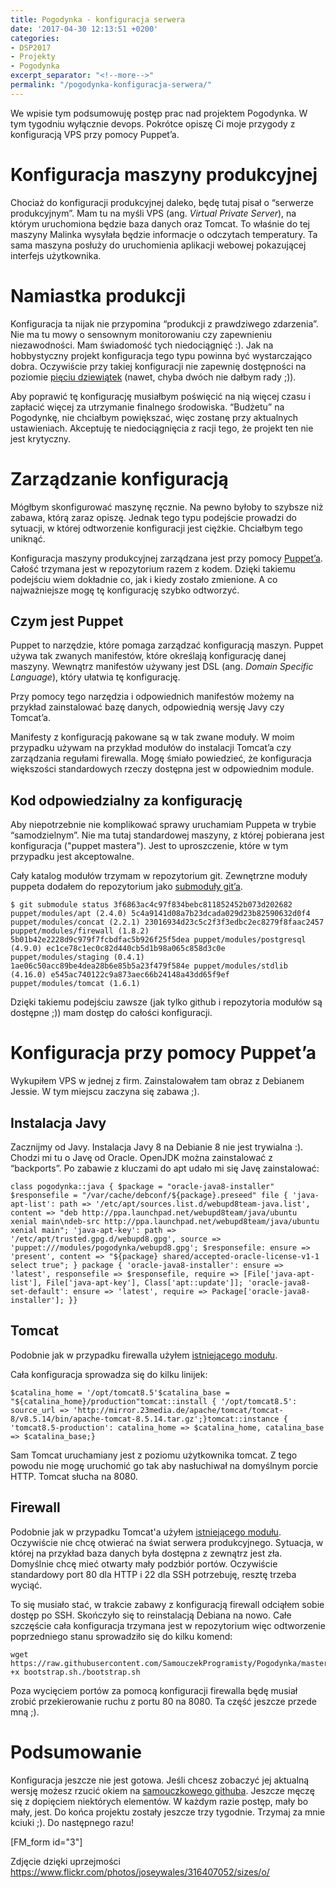 ```yaml
---
title: Pogodynka - konfiguracja serwera
date: '2017-04-30 12:13:51 +0200'
categories:
- DSP2017
- Projekty
- Pogodynka
excerpt_separator: "<!--more-->"
permalink: "/pogodynka-konfiguracja-serwera/"
---
```

We wpisie tym podsumowuję postęp prac nad projektem Pogodynka. W tym tygodniu wyłącznie devops. Pokrótce opiszę Ci moje przygody z konfiguracją VPS przy pomocy Puppet’a.

# Konfiguracja maszyny produkcyjnej
  
Chociaż do konfiguracji produkcyjnej daleko, będę tutaj pisał o “serwerze produkcyjnym”. Mam tu na myśli VPS (ang. _Virtual Private Server_), na którym uruchomiona będzie baza danych oraz Tomcat. To właśnie do tej maszyny Malinka wysyłała będzie informacje o odczytach temperatury. Ta sama maszyna posłuży do uruchomienia aplikacji webowej pokazującej interfejs użytkownika.
# Namiastka produkcji
  
Konfiguracja ta nijak nie przypomina “produkcji z prawdziwego zdarzenia”. Nie ma tu mowy o sensownym monitorowaniu czy zapewnieniu niezawodności. Mam świadomość tych niedociągnięć :). Jak na hobbystyczny projekt konfiguracja tego typu powinna być wystarczająco dobra. Oczywiście przy takiej konfiguracji nie zapewnię dostępności na poziomie [pięciu dziewiątek](https://en.wikipedia.org/wiki/High_availability) (nawet, chyba dwóch nie dałbym rady ;)).

Aby poprawić tę konfigurację musiałbym poświęcić na nią więcej czasu i zapłacić więcej za utrzymanie finalnego środowiska. “Budżetu” na Pogodynkę, nie chciałbym powiększać, więc zostanę przy aktualnych ustawieniach. Akceptuję te niedociągnięcia z racji tego, że projekt ten nie jest krytyczny.

# Zarządzanie konfiguracją
  
Mógłbym skonfigurować maszynę ręcznie. Na pewno byłoby to szybsze niż zabawa, którą zaraz opiszę. Jednak tego typu podejście prowadzi do sytuacji, w której odtworzenie konfiguracji jest ciężkie. Chciałbym tego uniknąć.

Konfiguracja maszyny produkcyjnej zarządzana jest przy pomocy [Puppet’a](https://docs.puppet.com/puppet/3.7/index.html). Całość trzymana jest w repozytorium razem z kodem. Dzięki takiemu podejściu wiem dokładnie co, jak i kiedy zostało zmienione. A co najważniejsze mogę tę konfigurację szybko odtworzyć.

## Czym jest Puppet
  
Puppet to narzędzie, które pomaga zarządzać konfiguracją maszyn. Puppet używa tak zwanych manifestów, które określają konfigurację danej maszyny. Wewnątrz manifestów używany jest DSL (ang. _Domain Specific Language_), który ułatwia tę konfigurację.

Przy pomocy tego narzędzia i odpowiednich manifestów możemy na przykład zainstalować bazę danych, odpowiednią wersję Javy czy Tomcat’a.

Manifesty z konfiguracją pakowane są w tak zwane moduły. W moim przypadku używam na przykład modułów do instalacji Tomcat’a czy zarządzania regułami firewalla. Mogę śmiało powiedzieć, że konfiguracja większości standardowych rzeczy dostępna jest w odpowiednim module.

## Kod odpowiedzialny za konfigurację
  
Aby niepotrzebnie nie komplikować sprawy uruchamiam Puppeta w trybie “samodzielnym”. Nie ma tutaj standardowej maszyny, z której pobierana jest konfiguracja ("puppet mastera"). Jest to uproszczenie, które w tym przypadku jest akceptowalne.

Cały katalog modułów trzymam w repozytorium git. Zewnętrzne moduły puppeta dodałem do repozytorium jako [submoduły git’a](https://github.com/SamouczekProgramisty/Pogodynka/blob/master/.gitmodules).

    $ git submodule status 3f6863ac4c97f834bebc811852452b073d202682 puppet/modules/apt (2.4.0) 5c4a9141d08a7b23dcada029d23b82590632d0f4 puppet/modules/concat (2.2.1) 23016934d23c5c2f3f3edbc2ec8279f8faac2457 puppet/modules/firewall (1.8.2) 5b01b42e2228d9c979f7fcbdfac5b926f25f5dea puppet/modules/postgresql (4.9.0) ec1ce78c1ec0c82d440cb5d1b98a065c858d3c0e puppet/modules/staging (0.4.1) 1ae06c50acc89be4dea28b6e85b5a23f479f584e puppet/modules/stdlib (4.16.0) e545ac740122c9a873aec66b24148a43dd65f9ef puppet/modules/tomcat (1.6.1)

  
Dzięki takiemu podejściu zawsze (jak tylko github i repozytoria modułów są dostępne ;)) mam dostęp do całości konfiguracji.
# Konfiguracja przy pomocy Puppet’a
  
Wykupiłem VPS w jednej z firm. Zainstalowałem tam obraz z Debianem Jessie. W tym miejscu zaczyna się zabawa ;).
## Instalacja Javy
  
Zacznijmy od Javy. Instalacja Javy 8 na Debianie 8 nie jest trywialna :). Chodzi mi tu o Javę od Oracle. OpenJDK można zainstalować z “backports”. Po zabawie z kluczami do apt udało mi się Javę zainstalować:

    class pogodynka::java { $package = "oracle-java8-installer" $responsefile = "/var/cache/debconf/${package}.preseed" file { 'java-apt-list': path => '/etc/apt/sources.list.d/webupd8team-java.list', content => "deb http://ppa.launchpad.net/webupd8team/java/ubuntu xenial main\ndeb-src http://ppa.launchpad.net/webupd8team/java/ubuntu xenial main"; 'java-apt-key': path => '/etc/apt/trusted.gpg.d/webupd8.gpg', source => 'puppet:///modules/pogodynka/webupd8.gpg'; $responsefile: ensure => 'present', content => "${package} shared/accepted-oracle-license-v1-1 select true"; } package { 'oracle-java8-installer': ensure => 'latest', responsefile => $responsefile, require => [File['java-apt-list'], File['java-apt-key'], Class['apt::update']]; 'oracle-java8-set-default': ensure => 'latest', require => Package['oracle-java8-installer']; }}

## Tomcat
  
Podobnie jak w przypadku firewalla użyłem [istniejącego modułu](https://forge.puppet.com/puppetlabs/tomcat).

Cała konfiguracja sprowadza się do kilku linijek:

    $catalina_home = '/opt/tomcat8.5'$catalina_base = "${catalina_home}/production"tomcat::install { '/opt/tomcat8.5': source_url => 'http://mirror.23media.de/apache/tomcat/tomcat-8/v8.5.14/bin/apache-tomcat-8.5.14.tar.gz';}tomcat::instance { 'tomcat8.5-production': catalina_home => $catalina_home, catalina_base => $catalina_base;}

  
Sam Tomcat uruchamiany jest z poziomu użytkownika tomcat. Z tego powodu nie mogę uruchomić go tak aby nasłuchiwał na domyślnym porcie HTTP. Tomcat słucha na 8080.
## Firewall
  
Podobnie jak w przypadku Tomcat'a użyłem [istniejącego modułu](https://forge.puppet.com/puppetlabs/firewall). Oczywiście nie chcę otwierać na świat serwera produkcyjnego. Sytuacja, w której na przykład baza danych była dostępna z zewnątrz jest zła. Domyślnie chcę mieć otwarty mały podzbiór portów. Oczywiście standardowy port 80 dla HTTP i 22 dla SSH potrzebuję, resztę trzeba wyciąć.

To się musiało stać, w trakcie zabawy z konfiguracją firewall odciąłem sobie dostęp po SSH. Skończyło się to reinstalacją Debiana na nowo. Całe szczęście cała konfiguracja trzymana jest w repozytorium więc odtworzenie poprzedniego stanu sprowadziło się do kilku komend:

    wget https://raw.githubusercontent.com/SamouczekProgramisty/Pogodynka/master/puppet/bootstrap.shchmod +x bootstrap.sh./bootstrap.sh

  
Poza wycięciem portów za pomocą konfiguracji firewalla będę musiał zrobić przekierowanie ruchu z portu 80 na 8080. Ta część jeszcze przede mną ;).
# Podsumowanie
  
Konfiguracja jeszcze nie jest gotowa. Jeśli chcesz zobaczyć jej aktualną wersję możesz rzucić okiem na [samouczkowego githuba](https://github.com/SamouczekProgramisty/Pogodynka/tree/master/puppet). Jeszcze męczę się z dopięciem niektórych elementów. W każdym razie postęp, mały bo mały, jest. Do końca projektu zostały jeszcze trzy tygodnie. Trzymaj za mnie kciuki ;). Do następnego razu!

[FM\_form id="3"]

Zdjęcie dzięki uprzejmości https://www.flickr.com/photos/joseywales/316407052/sizes/o/

